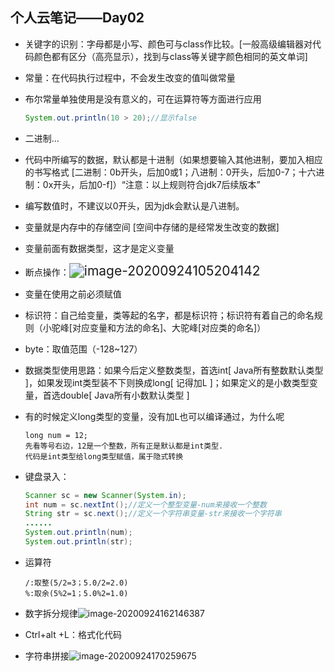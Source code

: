 ## **个人云笔记——Day02**

- 关键字的识别：字母都是小写、颜色可与class作比较。[一般高级编辑器对代码颜色都有区分（高亮显示），找到与class等关键字颜色相同的英文单词]

- 常量：在代码执行过程中，不会发生改变的值叫做常量

- 布尔常量单独使用是没有意义的，可在运算符等方面进行应用

  ```java
  System.out.println(10 > 20);//显示false
  ```

  

- 二进制...

- 代码中所编写的数据，默认都是十进制（如果想要输入其他进制，要加入相应的书写格式 [二进制：0b开头，后加0或1；八进制：0开头，后加0-7；十六进制：0x开头，后加0-f]）“注意：以上规则符合jdk7后续版本”

- 编写数值时，不建议以0开头，因为jdk会默认是八进制。

- 变量就是内存中的存储空间  [空间中存储的是经常发生改变的数据]

- 变量前面有数据类型，这才是定义变量

- 断点操作：<img src="C:\Users\ASUS\AppData\Roaming\Typora\typora-user-images\image-20200924105204142.png" alt="image-20200924105204142" style="zoom: 150%;" />

- 变量在使用之前必须赋值

- 标识符：自己给变量，类等起的名字，都是标识符；标识符有着自己的命名规则（小驼峰[对应变量和方法的命名]、大驼峰[对应类的命名]）

- byte：取值范围（-128~127）

- 数据类型使用思路：如果今后定义整数类型，首选int[ Java所有整数默认类型 ]，如果发现int类型装不下则换成long[ 记得加L ]；如果定义的是小数类型变量，首选double[ Java所有小数默认类型 ]

- 有的时候定义long类型的变量，没有加L也可以编译通过，为什么呢

  ```
  long num = 12;
  先看等号右边，12是一个整数，所有正是默认都是int类型.
  代码是int类型给long类型赋值，属于隐式转换
  ```

  

- 键盘录入：

  ```java
  Scanner sc = new Scanner(System.in);
  int num = sc.nextInt();//定义一个整型变量-num来接收一个整数
  String str = sc.next();//定义一个字符串变量-str来接收一个字符串
  ......
  System.out.println(num);
  System.out.println(str);
  ```

- 运算符

  ```
  /:取整(5/2=3；5.0/2=2.0)
  %:取余(5%2=1；5.0%2=1.0)
  ```

- 数字拆分规律![image-20200924162146387](C:\Users\ASUS\AppData\Roaming\Typora\typora-user-images\image-20200924162146387.png)

- Ctrl+alt +L：格式化代码

- 字符串拼接![image-20200924170259675](C:\Users\ASUS\AppData\Roaming\Typora\typora-user-images\image-20200924170259675.png)